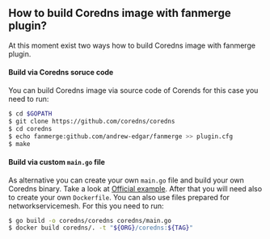 ## How to build Coredns image with fanmerge plugin?
At this moment exist two ways how to build Coredns image with fanmerge plugin.

#### Build via Coredns soruce code
You can build Coredns image via source code of Corends for this case you need to run:
```bash
$ cd $GOPATH
$ git clone https://github.com/coredns/coredns
$ cd coredns
$ echo fanmerge:github.com/andrew-edgar/fanmerge >> plugin.cfg
$ make
```

#### Build via custom `main.go` file
As alternative you can create your own `main.go` file and build your own Coredns binary. Take a look at [Official example](https://coredns.io/2017/07/25/compile-time-enabling-or-disabling-plugins/). After that you will need also to create your own `Dockerfile`.
You can also use files prepared for networkservicemesh. For this you need to run:
```bash
$ go build -o coredns/coredns coredns/main.go
$ docker build coredns/. -t "${ORG}/coredns:${TAG}"
```
